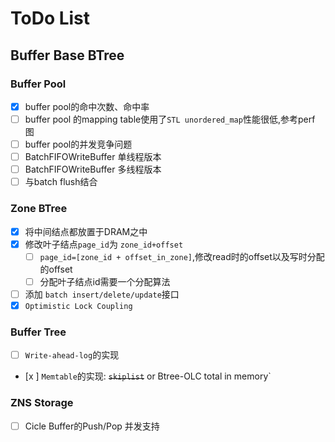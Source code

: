 # ToDo List

## Buffer Base BTree

### Buffer Pool

- [x] buffer pool的命中次数、命中率
- [ ] buffer pool 的mapping table使用了`STL unordered_map`性能很低,参考perf 图
- [ ] buffer pool的并发竞争问题
- [ ] BatchFIFOWriteBuffer 单线程版本
- [ ] BatchFIFOWriteBuffer 多线程版本
- [ ] 与batch flush结合

### Zone BTree

- [x] 将中间结点都放置于DRAM之中
- [x] 修改叶子结点`page_id`为 `zone_id+offset`
  - [ ] `page_id=[zone_id + offset_in_zone]`,修改read时的offset以及写时分配的offset
  - [ ] 分配叶子结点id需要一个分配算法
- [ ] 添加 `batch insert/delete/update`接口
- [x] `Optimistic Lock Coupling`

### Buffer Tree

- [ ] `Write-ahead-log`的实现
- [x ] `Memtable`的实现: ~~`skiplist`~~ or Btree-OLC total in memory`

### ZNS Storage
- [ ] Cicle Buffer的Push/Pop 并发支持




